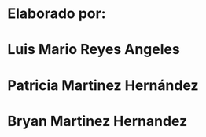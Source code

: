 # Elaborado por:
# **Luis Mario Reyes Angeles**
# **Patricia Martinez Hernández**
# **Bryan Martinez Hernandez**